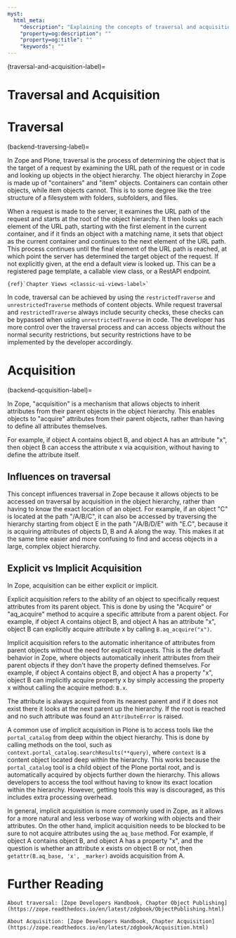 ```yaml
---
myst:
  html_meta:
    "description": "Explaining the concepts of traversal and acquisition in Zope/Plone"
    "property=og:description": ""
    "property=og:title": ""
    "keywords": ""
---
```


(traversal-and-acquisition-label)=

# Traversal and Acquisition

# Traversal

(backend-traversing-label)=

In Zope and Plone, traversal is the process of determining the object that is the target of a request by examining the URL path of the request or in code and looking up objects in the object hierarchy.
The object hierarchy in Zope is made up of "containers" and "item" objects.
Containers can contain other objects, while item objects cannot.
This is to some degree like the tree structure of a filesystem with folders, subfolders, and files.

When a request is made to the server, it examines the URL path of the request and starts at the root of the object hierarchy.
It then looks up each element of the URL path, starting with the first element in the current container, and if it finds an object with a matching name, it sets that object as the current container and continues to the next element of the URL path.
This process continues until the final element of the URL path is reached, at which point the server has determined the target object of the request.
If not explicitly given, at the end a default view is looked up.
This can be a registered page template, a callable view class, or a RestAPI endpoint.

```{seealso}
{ref}`Chapter Views <classic-ui-views-label>`
```

In code, traversal can be achieved by using the `restrictedTraverse` and `unrestrictedTraverse` methods of content objects.
While request traversal and `restrictedTraverse` always include security checks, these checks can be bypassed when using `unrestrictedTraverse` in code.
The developer has more control over the traversal process and can access objects without the normal security restrictions, but security restrictions have to be implemented by the developer accordingly.


# Acquisition

(backend-qcquisition-label)=

In Zope, "acquisition" is a mechanism that allows objects to inherit attributes from their parent objects in the object hierarchy.
This enables objects to "acquire" attributes from their parent objects, rather than having to define all attributes themselves.

For example, if object A contains object B, and object A has an attribute "x", then object B can access the attribute x via acquisition, without having to define the attribute itself.

## Influences on traversal

This concept influences traversal in Zope because it allows objects to be accessed on traversal by acquisition in the object hierarchy, rather than having to know the exact location of an object.
For example, if an object "C" is located at the path "/A/B/C", it can also be accessed by traversing the hierarchy starting from object E in the path "/A/B/D/E" with "E.C", because it is acquiring attributes of objects D, B and A along the way.
This makes it at the same time easier and more confusing to find and access objects in a large, complex object hierarchy.


## Explicit vs Implicit Acquisition

In Zope, acquisition can be either explicit or implicit.

Explicit acquisition refers to the ability of an object to specifically request attributes from its parent object.
This is done by using the "Acquire" or "aq_acquire" method to acquire a specific attribute from a parent object.
For example, if object A contains object B, and object A has an attribute "x", object B can explicitly acquire attribute x by calling `B.aq_acquire("x")`.

Implicit acquisition refers to the automatic inheritance of attributes from parent objects without the need for explicit requests.
This is the default behavior in Zope, where objects automatically inherit attributes from their parent objects if they don't have the property defined themselves.
For example, if object A contains object B, and object A has a property "x", object B can implicitly acquire property x by simply accessing the property x without calling the acquire method: `B.x`.

The attribute is always acquired from its nearest parent and if it does not exist there it looks at the next parent up the hierarchy.
If the root is reached and no such attribute was found an `AttributeError` is raised.

A common use of implicit acquisition in Plone is to access tools like the `portal_catalog` from deep within the object hierarchy.
This is done by calling methods on the tool, such as `context.portal_catalog.searchResults(**query)`, where `context` is a content object located deep within the hierarchy.
This works because the `portal_catalog` tool is a child object of the Plone portal root, and is automatically acquired by objects further down the hierarchy.
This allows developers to access the tool without having to know its exact location within the hierarchy.
However, getting tools this way is discouraged, as this includes extra processing overhead.

In general, implicit acquisition is more commonly used in Zope, as it allows for a more natural and less verbose way of working with objects and their attributes.
On the other hand, implicit acquisition needs to be blocked to be sure to not acquire attributes using the `aq_base` method.
For example, if object A contains object B, and object A has a property "x", and the question is whether an attribute x exists on object B or not, then `getattr(B.aq_base, 'x', _marker)` avoids acquisition from A.


# Further Reading

```{seealso}
About traversal: [Zope Developers Handbook, Chapter Object Publishing](https://zope.readthedocs.io/en/latest/zdgbook/ObjectPublishing.html)
```

```{seealso}
About Acquisition: [Zope Developers Handbook, Chapter Acquisition](https://zope.readthedocs.io/en/latest/zdgbook/Acquisition.html)
```
